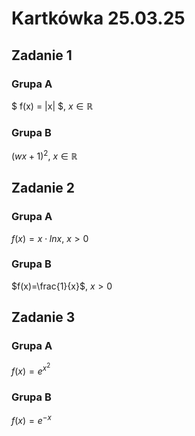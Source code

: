 # Kartkówka 25.03.25

## Zadanie 1

### Grupa A
$ f(x) = |x| $, $x\in \mathbb{R}$
### Grupa B
$(wx+1)^2$, $x\in \mathbb{R}$

## Zadanie 2

### Grupa A
$f(x) = x\cdot lnx$, $x>0$
### Grupa B
$f(x)=\frac{1}{x}$, $x>0$

## Zadanie 3

### Grupa A
$f(x)=e^{x^2}$
### Grupa B
$f(x)=e^{-x}$
